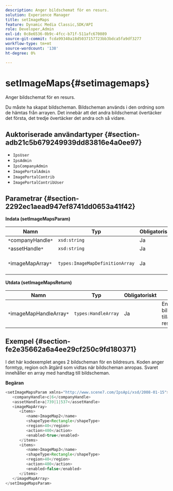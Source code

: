 ```yaml
---
description: Anger bildschemat för en resurs.
solution: Experience Manager
title: setImageMaps
feature: Dynamic Media Classic,SDK/API
role: Developer,Admin
exl-id: 0c8e6536-0b9c-4fcc-b71f-511afc670089
source-git-commit: fcda99340a18d5037157723bb3bdca5fa9df3277
workflow-type: tm+mt
source-wordcount: '138'
ht-degree: 0%

---
```


# setImageMaps{#setimagemaps}

Anger bildschemat för en resurs.

Du måste ha skapat bildscheman. Bildscheman används i den ordning som de hämtas från arrayen. Det innebär att det andra bildschemat övertäcker det första, det tredje övertäcker det andra och så vidare.

## Auktoriserade användartyper {#section-adb21c5b679249939dd83816e4a0ee97}

* `IpsUser`
* `IpsAdmin`
* `IpsCompanyAdmin`
* `ImagePortalAdmin`
* `ImagePortalContrib`
* `ImagePortalContribUser`

## Parametrar {#section-2292ec1aead947ef8741dd0653a41f42}

**Indata (setImageMapsParam)**

| Namn | Typ | Obligatoriskt | Beskrivning |
|---|---|---|---|
| `*`companyHandle`*` | `xsd:string` | Ja | Företagshandtag. |
| `*`assetHandle`*` | `xsd:string` | Ja | Resurshandtag. |
| `*`imageMapArray`*` | `types:ImageMapDefinitionArray` | Ja | Array med fördefinierade bildscheman. |

**Utdata (setImageMapsReturn)**

| Namn | Typ | Obligatoriskt | Beskrivning |
|---|---|---|---|
| `*`imageMapHandleArray`*` | `types:HandleArray` | Ja | En array med bildmappshandtag tillämpade på resursen. |

## Exempel {#section-fe2e35662a6a4ee29cf250c9fd180371}

I det här kodexemplet anges 2 bildscheman för en bildresurs. Koden anger formtyp, region och åtgärd som vidtas när bildscheman anropas. Svaret innehåller en array med handtag till bildscheman.

**Begäran**

```java
<setImageMapsParam xmlns="http://www.scene7.com/IpsApi/xsd/2008-01-15">
   <companyHandle>c|6</companyHandle>
   <assetHandle>a|739|1|537</assetHandle>
   <imageMapArray>
      <items>
         <name>ImageMap2</name>
         <shapeType>Rectangle</shapeType>
         <region>40</region>
         <action>400</action>
         <enabled>true</enabled>
      </items>
      <items>
         <name>ImageMap3</name>
         <shapeType>Rectangle</shapeType>
         <region>40</region>
         <action>400</action>
         <enabled>false</enabled>
      </items>
   </imageMapArray>
</setImageMapsParam>
```
